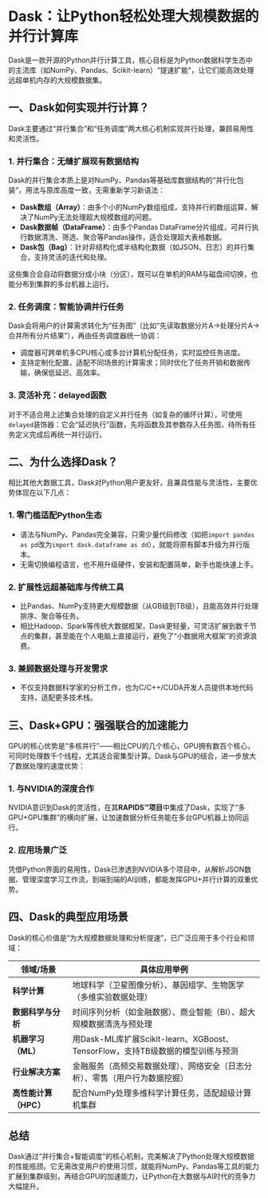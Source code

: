 # Dask：让Python轻松处理大规模数据的并行计算库
Dask是一款开源的Python并行计算工具，核心目标是为Python数据科学生态中的主流库（如NumPy、Pandas、Scikit-learn）“提速扩能”，让它们能高效处理远超单机内存的大规模数据集。


## 一、Dask如何实现并行计算？
Dask主要通过“并行集合”和“任务调度”两大核心机制实现并行处理，兼顾易用性和灵活性。

### 1. 并行集合：无缝扩展现有数据结构
Dask的并行集合本质上是对NumPy、Pandas等基础库数据结构的“并行化包装”，用法与原库高度一致，无需重新学习新语法：
- **Dask数组（Array）**：由多个小的NumPy数组组成，支持并行的数组运算，解决了NumPy无法处理超大规模数组的问题。
- **Dask数据帧（DataFrame）**：由多个Pandas DataFrame分片组成，可并行执行数据清洗、筛选、聚合等Pandas操作，适合处理超大表格数据。
- **Dask包（Bag）**：针对非结构化或半结构化数据（如JSON、日志）的并行集合，支持灵活的迭代和处理。

这些集合会自动将数据分成小块（分区），既可以在单机的RAM与磁盘间切换，也能分布到集群的多台机器上运行。

### 2. 任务调度：智能协调并行任务
Dask会将用户的计算需求转化为“任务图”（比如“先读取数据分片A→处理分片A→合并所有分片结果”），再由任务调度器统一协调：
- 调度器可跨单机多CPU核心或多台计算机分配任务，实时监控任务进度。
- 支持定制化配置，适配不同场景的计算需求；同时优化了任务开销和数据传输，确保低延迟、高效率。

### 3. 灵活补充：delayed函数
对于不适合用上述集合处理的自定义并行任务（如复杂的循环计算），可使用`delayed`装饰器：它会“延迟执行”函数，先将函数及其参数存入任务图，待所有任务定义完成后再统一并行运行。


## 二、为什么选择Dask？
相比其他大数据工具，Dask对Python用户更友好，且兼具性能与灵活性，主要优势体现在以下几点：

### 1. 零门槛适配Python生态
- 语法与NumPy、Pandas完全兼容，只需少量代码修改（如把`import pandas as pd`改为`import dask.dataframe as dd`），就能将原有脚本升级为并行版本。
- 无需切换编程语言，也不用升级硬件，安装和配置简单，新手也能快速上手。

### 2. 扩展性远超基础库与传统工具
- 比Pandas、NumPy支持更大规模数据（从GB级到TB级），且能高效并行处理排序、聚合等任务。
- 相比Hadoop、Spark等传统大数据框架，Dask更轻量，可灵活扩展到数千节点的集群，甚至能在个人电脑上直接运行，避免了“小数据用大框架”的资源浪费。

### 3. 兼顾数据处理与开发需求
- 不仅支持数据科学家的分析工作，也为C/C++/CUDA开发人员提供本地代码支持，适配更多技术栈。


## 三、Dask+GPU：强强联合的加速能力
GPU的核心优势是“多核并行”——相比CPU的几个核心，GPU拥有数百个核心，可同时处理数千个线程，尤其适合密集型计算。Dask与GPU的结合，进一步放大了数据处理的速度优势：

### 1. 与NVIDIA的深度合作
NVIDIA意识到Dask的灵活性，在其**RAPIDS™项目**中集成了Dask，实现了“多GPU+GPU集群”的横向扩展，让加速数据分析任务能在多台GPU机器上协同运行。

### 2. 应用场景广泛
凭借Python界面的易用性，Dask已渗透到NVIDIA多个项目中，从解析JSON数据、管理深度学习工作流，到端到端的AI训练，都能发挥GPU+并行计算的双重优势。


## 四、Dask的典型应用场景
Dask的核心价值是“为大规模数据处理和分析提速”，已广泛应用于多个行业和领域：

| 领域/场景                | 具体应用举例                                                                 |
|--------------------------|------------------------------------------------------------------------------|
| **科学计算**              | 地球科学（卫星图像分析）、基因组学、生物医学（多维实验数据处理）               |
| **数据科学与分析**        | 时间序列分析（如金融数据）、商业智能（BI）、超大规模数据清洗与预处理           |
| **机器学习（ML）**        | 用Dask-ML库扩展Scikit-learn、XGBoost、TensorFlow，支持TB级数据的模型训练与预测 |
| **行业解决方案**          | 金融服务（高频交易数据处理）、网络安全（日志分析）、零售（用户行为数据挖掘）   |
| **高性能计算（HPC）**     | 配合NumPy处理多维科学计算任务，适配超级计算机集群                             |


## 总结
Dask通过“并行集合+智能调度”的核心机制，完美解决了Python处理大规模数据的性能瓶颈。它无需改变用户的使用习惯，就能将NumPy、Pandas等工具的能力扩展到集群级别，再结合GPU的加速能力，让Python在大数据与AI时代的竞争力大幅提升。